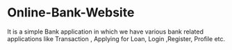 # Online-Bank-Website
It is a simple Bank application in which we have various bank related applications  like Transaction , Applying for Loan, Login ,Register, Profile etc.
